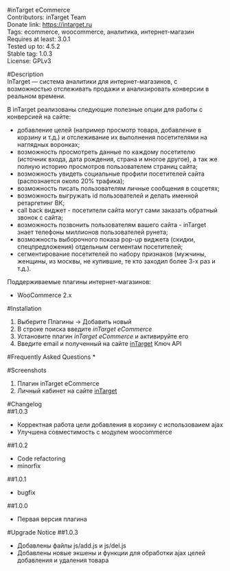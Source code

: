 #inTarget eCommerce  
Contributors: inTarget Team  
Donate link: https://intarget.ru  
Tags: ecommerce, woocommerce, аналитика, интернет-магазин  
Requires at least: 3.0.1  
Tested up to: 4.5.2  
Stable tag: 1.0.3  
License: GPLv3  

#Description  
InTarget — система аналитики для интернет-магазинов, с возможностью отслеживать продажи и анализировать конверсии в реальном времени.  

В inTarget реализованы следующие полезные опции для работы с конверсией на сайте:
* добавление целей (например просмотр товара, добавление в корзину и т.д.) и отслеживание их выполнения посетителями на наглядных воронках;
* возможность просмотреть данные по каждому посетителю (источник входа, дата рождения, страна и многое другое), а так же полную историю просмотров пользователем страниц сайта;
* возможность увидеть социальные профили посетителей сайта (распознается около 20% трафика);
* возможность писать пользователям личные сообщения в соцсетях;
* возможность выгружать id пользователей и делать именной ретаргетинг ВК;
* call back виджет - посетители сайта могут сами заказать обратный звонок с сайта;
* возможность позвонить пользователям вашего сайта - inTarget знает телефоны миллионов пользователей рунета; 
* возможность выборочного показа pop-up виджета (скидки, спецпредложения) отдельным сегментам посетителей;
* сегментирование посетителей по набору признаков (мужчины, женщины, из москвы, не купившие, те кто заходил более 3-х раз и т.д.).

Поддерживаемые плагины интернет-магазинов:
* WooCommerce 2.x

#Installation  
 1. Выберите Плагины -> Добавить новый
 2. В строке поиска введите *inTarget eCommerce*
 3. Установите плагин *inTarget eCommerce* и активируйте его
 4. Введите email и полученный на сайте [inTarget](https://intarget.ru) Ключ API

#Frequently Asked Questions
*

#Screenshots  
1. Плагин inTarget eCommerce
2. Личный кабинет на сайте [inTarget](https://intarget.ru)

#Changelog  
##1.0.3
* Корректная работа цели добавления в корзину с использоваием ajax
* Улучшена совместимость с модулем woocommerce

##1.0.2
* Code refactoring
* minorfix

##1.0.1
* bugfix

##1.0.0
* Первая версия плагина

#Upgrade Notice
##1.0.3
* Добавлены файлы js/add.js и js/del.js
* Добавлены новые экшены и функции для обработки ajax целей добавления и удаления товара